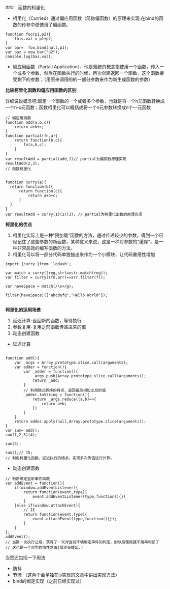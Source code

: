  ###　函数的柯里化
- 柯里化（Curried）通过偏应用函数（简称偏函数）的原理来实现.在bind的函数的传参中便使用了偏函数。
```
function foo(p1,p2){
    this.val = p1+p2;
}
var bar=  foo.bind(null,p1);
var baz = new bar("p2");
console.log(baz.val);
```

- 偏应用函数（Partail Application），他是笼统的概念指使用一个函数，传入一个或多个参数，然后在函数执行的时候，再次创建返回一个函数，这个函数接受剩下的参数；（用原来调用的的一部分参数来作为新生成函数的参数）

**比较柯里化函数和偏应用函数的区别**

详细说说概念吧:固定一个函数的一个或者多个参数，也就是将一个n元函数转换成一个n-x元函数；函数柯里化可以概括成将一个n元参数转换成n个一元函数

```
// 偏应用函数
function add(a,b,c){
    return a+b+c;
}
function partial(fn,a){
    return function(b,c){
        fn(a,b,c);
    }
}
var resultAdd = partial(add,1)// partial为偏函数原理实现
resultAdd(2,3);
// 函数柯里化


function curry(a){
  return function(b){
      return function(c){
          return a+b+c;
      }
  }
}
var resultAdd = curry(1)(2)(3); // partial为柯里化函数的原理实现
```

**柯里化的优点**
1. 柯里化实际上是一种“预加载”函数的方法，通过传递较少的参数，得到一个已经记住了这些参数的新函数，某种意义来说，这是一种对参数的“缓存”，是一种非常高效的编写函数的方法。
2. 柯里化可以将一部分代码单独抽出来作为一个小模块，让代码重用性增加

```
import {curry }from 'lodash';

var match = curry((reg,str)=>str.match(reg));
var filter = curry((fn,arr)=>arr.filter(f));

var haveSpace = match(/\s+/g);

filter(haveSpace)(["abcdefg","Hello World"]);


```

**柯里化的运用场景**
1. 延迟计算-返回新的函数，等待执行
2. 参数复用-复用之前函数传递进来的值
3. 动态创建函数


- 延迟计算
```

function add(){
    var _args = Array.prototype.slice.call(arguments);
    var adder = function(){
        var _adder = function(){
            _args.push(Array.prototype.slice.call(arguments));
            return _add;
        }
        // 利用隐式转换的特点，返回最后相加之后的值
        _adder.toString = function(){
            return _args.reduce((a,b)=>{
                return a+b;
            })
        }
    }
    return adder.apply(null,Array.prototype.slice(arguments));
}
var sum= add();
sum(1,2,3)(4);

sum(5);

sum();// 15;
// 利用柯里化函数，延迟执行的特点，实现多次传值进行计算。
```
- 动态创建函数

```
// 判断绑定监听事件函数
var addEvent = function(){
    if(window.addEventListener){
        return function(event,type){
            event.addEventListener(type,function(){})
        }
    }else if(window.attachEvent){
        // IE
        return function(event,type){
            event.attachEvent(type,function(){});
        }
    }
};
addEvent();
// 当第一次执行之后，获得了一次对当前环境绑定事件的判定，到以后使用就不用再判断了
// 这也是一个典型的惰性求值(后续会提出.)
```

当然还包括一下用法
- 防抖
- 节流 （这两个会单独在js实现的文章中讲出实现方法）
- bind的绑定实现（之前已经实现过）